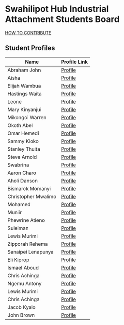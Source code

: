 # Swahilipot Hub Industrial Attachment Students Board

[HOW TO CONTRIBUTE](/contributions.md)

## Student Profiles

| Name               | Profile Link                          |
|--------------------|---------------------------------------|
| Abraham John       | [Profile](src/ABRAHAM-JOHN-2023.md)   |
| Aisha              | [Profile](src/AISHA-2023.md)          |
| Elijah Wambua      | [Profile](src/Elijah-wambua-2023.md)  |
| Hastings Waita     | [Profile](src/Hastings-Waita-2023.md) |
| Leone              | [Profile](src/LEONE-2023.md)          |
| Mary Kinyanjui     | [Profile](src/Mary-Kinyanjui-2023.md) |
| Mikongoi Warren    | [Profile](src/Mikongoi-Warren-2023.md)|
| Okoth Abel         | [Profile](src/Okothabel-2023.md)      |
| Omar Hemedi        | [Profile](src/Omar-Hemedi-2023.md)    |
| Sammy Kioko        | [Profile](src/Sammy-Kioko-2023.md)    |
| Stanley Thuita     | [Profile](src/Stanley-Thuita-2023.md) |
| Steve Arnold       | [Profile](src/Steve_Arnold_2023.md)   |
| Swabrina           | [Profile](src/Swabrina-2023.md)       |
| Aaron Charo        | [Profile](src/aaron_charo_2023.md)    |
| Aholi Danson       | [Profile](src/aholi-danson-2023.md)   |
| Bismarck Momanyi   | [Profile](src/bismarckmomanyi-2023.md)|
| Christopher Mwalimo| [Profile](src/christopher-mwalimo-2023.md) |
| Mohamed            | [Profile](src/mohamed-2023.md)        |
| Muniir             | [Profile](src/muniir2023.md)          |
| Phewrine Atieno    | [Profile](src/phewrine-atieno-2023.md)|
| Suleiman           | [Profile](src/suleiman-2023.md)       |
| Lewis Murimi       | [Profile](src/lewis-murimi-2024.md)   |
| Zipporah Rehema          | [Profile](src/zipporah-rehema-2024.md)
| Sanaipei Lenapunya          | [Profile](src/sanaipei-lenapunya-2024.md)       |
| Eli Kiprop           | [Profile](src/eli-kiprop-2024.md)       |
| Ismael Aboud           | [Profile](src/ismael-swaleh-2024.md)       |
| Chris Achinga      | [Profile](src/chris-achinga-2021.md)  |
| Ngemu Antony       | [Profile](src/ngemu-antony-2024.md)   |
| Lewis Murimi       | [Profile](src/lewis-murimi-2024.md)   |
| Chris Achinga      | [Profile](src/chris-achinga-2021.md)  |
| Jacob Kyalo         | [Profile](src/jacob-kyalo-2024.md)         |
| John Brown          | [Profile](src/John-Brown-2024.md)          |
